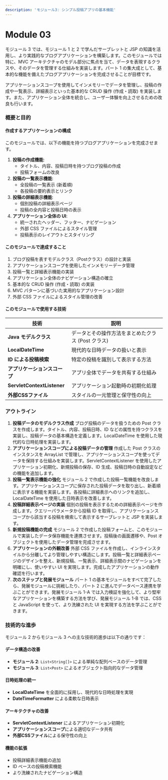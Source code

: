 ```yaml
---
description: 'モジュール3: シンプル投稿アプリの基本機能'
---
```


# Module 03

モジュール 3 では、モジュール 1 と 2 で学んだサーブレットと JSP の知識を活用し、より実践的なブログアプリケーションを構築します。このモジュールでは特に、MVC アーキテクチャのモデル部分に焦点を当て、データを表現するクラスや、そのデータを管理する仕組みを実装します。パート 1 の集大成として、基本的な機能を備えたブログアプリケーションを完成させることが目標です。

アプリケーションスコープを使用してインメモリーでデータを管理し、投稿の作成や一覧表示、詳細表示といった基本的な CRUD 操作 (作成・読取) を実装します。また、アプリケーション全体を統合し、ユーザー体験を向上させるための改良も行います。

### 概要と目的

#### 作成するアプリケーションの構成

このモジュールでは、以下の機能を持つブログアプリケーションを完成させます。

1. **投稿の作成機能**:
   * タイトル、内容、投稿日時を持つブログ投稿の作成
   * 投稿フォームの改良
2. **投稿の一覧表示機能**:
   * 全投稿の一覧表示 (新着順)
   * 各投稿の要約表示とリンク
3. **投稿の詳細表示機能**:
   * 個別投稿の詳細表示ページ
   * 投稿の全内容と投稿日時の表示
4. **アプリケーション全体の UI**:
   * 統一されたヘッダー、フッター、ナビゲーション
   * 外部 CSS ファイルによるスタイル管理
   * 投稿表示のレイアウトとスタイリング

#### このモジュールで達成すること

1. ブログ投稿を表すモデルクラス（Postクラス）の設計と実装
2. アプリケーションスコープを使用したインメモリーデータ管理
3. 投稿一覧と詳細表示機能の実装
4. アプリケーション全体のナビゲーション構造の確立
5. 基本的な CRUD 操作 (作成・読取) の実装
6. MVC パターンに基づいた実用的なアプリケーション設計
7. 外部 CSS ファイルによるスタイル管理の改善

#### このモジュールで使用する技術

| 技術                         | 説明                            |
| -------------------------- | ----------------------------- |
| **Java モデルクラス**            | データとその操作方法をまとめたクラス (Post クラス) |
| **LocalDateTime**          | 現代的な日時データの扱いと表示               |
| **ID による投稿検索**             | 特定の投稿を識別して表示する方法              |
| **アプリケーションスコープ**           | アプリ全体でデータを共有する仕組み             |
| **ServletContextListener** | アプリケーション起動時の初期化処理             |
| **外部CSSファイル**              | スタイルの一元管理と保守性の向上              |

### アウトライン

1. **投稿データのモデルクラス作成** ブログ投稿のデータを扱うための Post クラスを作成します。タイトル、内容、投稿日時、ID などの属性を持つクラスを実装し、投稿データの基本構造を定義します。LocalDateTime を使用した現代的な日時処理を実装します。
2. **アプリケーションスコープによる投稿データの管理** 作成した Post クラスのインスタンスを ArrayList で管理し、アプリケーションスコープを使ってデータを保持する仕組みを実装します。ServletContextListener を使用したアプリケーション初期化、新規投稿の保存、ID 生成、投稿日時の自動設定などの機能を追加します。
3. **投稿一覧表示機能の強化** モジュール 2 で作成した投稿一覧機能を改良します。アプリケーションスコープに保存された投稿データを取り出し、新着順に表示する機能を実装します。各投稿に詳細表示へのリンクを追加し、LocalDateTime を使用した日時表示を改善します。
4. **投稿詳細表示ページの実装** 個別の投稿を表示するための詳細表示ページを作成します。クエリーパラメータから投稿 ID を取得し、アプリケーションスコープから該当する投稿を検索して表示するサーブレットと JSP を実装します。
5. **新規投稿機能の完成** モジュール 2 で作成した投稿フォームと、このモジュールで実装したデータ保存機能を連携させます。投稿後の画面遷移や、Post オブジェクトを使用したデータ管理を完成させます。
6. **アプリケーションの外観改善** 外部 CSS ファイルを作成し、インラインスタイルから分離してより管理しやすい構造にします。投稿一覧と詳細表示ページのデザインを整え、新規投稿、一覧表示、詳細表示間のナビゲーションを明確にし、使いやすい UI を実現します。完成したアプリケーションの動作確認を行います。
7. **次のステップと発展モジュール** パート 1 の基本モジュールをすべて完了したら、発展モジュールに挑戦したり、パート 2 に進んでデータベース連携を学ぶことができます。発展モジュール 1-A では入力検証を強化して、より堅牢なアプリケーションを構築する方法を学び、発展モジュール 1-B では、CSS と JavaScript を使って、より洗練された UI を実現する方法を学ぶことができます。

### 技術的な進歩

モジュール 2 からモジュール 3 への主な技術的進歩は以下の通りです：

#### データ構造の改善

* **モジュール 2**: `List<String[]>` による単純な配列ベースのデータ管理
* **モジュール 3**: `List<Post>` によるオブジェクト指向的なデータ管理

#### 日時処理の統一

* **LocalDateTime** を全面的に採用し、現代的な日時処理を実現
* **DateTimeFormatter** による柔軟な日時表示

#### アーキテクチャの改善

* **ServletContextListener** によるアプリケーション初期化
* **アプリケーションスコープ**による適切なデータ共有
* **外部CSSファイル**による保守性の向上

#### 機能の拡張

* 投稿詳細表示機能の追加
* ID ベースの投稿検索機能
* より洗練されたナビゲーション構造
